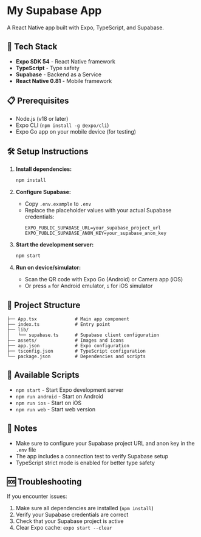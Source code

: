 # My Supabase App

A React Native app built with Expo, TypeScript, and Supabase.

## 🚀 Tech Stack

- **Expo SDK 54** - React Native framework
- **TypeScript** - Type safety
- **Supabase** - Backend as a Service
- **React Native 0.81** - Mobile framework

## 📋 Prerequisites

- Node.js (v18 or later)
- Expo CLI (`npm install -g @expo/cli`)
- Expo Go app on your mobile device (for testing)

## 🛠️ Setup Instructions

1. **Install dependencies:**
   ```bash
   npm install
   ```

2. **Configure Supabase:**
   - Copy `.env.example` to `.env`
   - Replace the placeholder values with your actual Supabase credentials:
     ```
     EXPO_PUBLIC_SUPABASE_URL=your_supabase_project_url
     EXPO_PUBLIC_SUPABASE_ANON_KEY=your_supabase_anon_key
     ```

3. **Start the development server:**
   ```bash
   npm start
   ```

4. **Run on device/simulator:**
   - Scan the QR code with Expo Go (Android) or Camera app (iOS)
   - Or press `a` for Android emulator, `i` for iOS simulator

## 📁 Project Structure

```
├── App.tsx              # Main app component
├── index.ts             # Entry point
├── lib/
│   └── supabase.ts      # Supabase client configuration
├── assets/              # Images and icons
├── app.json             # Expo configuration
├── tsconfig.json        # TypeScript configuration
└── package.json         # Dependencies and scripts
```

## 🔧 Available Scripts

- `npm start` - Start Expo development server
- `npm run android` - Start on Android
- `npm run ios` - Start on iOS
- `npm run web` - Start web version

## 📝 Notes

- Make sure to configure your Supabase project URL and anon key in the `.env` file
- The app includes a connection test to verify Supabase setup
- TypeScript strict mode is enabled for better type safety

## 🆘 Troubleshooting

If you encounter issues:
1. Make sure all dependencies are installed (`npm install`)
2. Verify your Supabase credentials are correct
3. Check that your Supabase project is active
4. Clear Expo cache: `expo start --clear`
